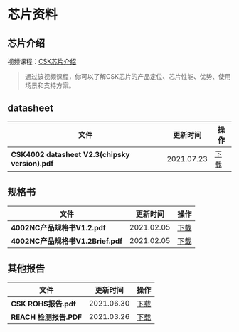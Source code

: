 
# 芯片资料

## 芯片介绍

视频课程：[CSK芯片介绍](https://www.bilibili.com/video/BV1n64y1v7sC)

> 通过该视频课程，你可以了解CSK芯片的产品定位、芯片性能、优势、使用场景和支持方案。

## datasheet

| 文件                                            | 更新时间   | 操作                                                         |
| ----------------------------------------------- | ---------- | ------------------------------------------------------------ |
| **CSK4002 datasheet V2.3(chipsky version).pdf** | 2021.07.23 | [下载](https://open.listenai.com/resource/open/doc_resource%2FCSK%20Datasheet%2FCastor4002%20datasheet%20V2.3(chipsky%20version).pdf) |

## 规格书

| 文件                              | 更新时间   | 操作                                                         |
| --------------------------------- | ---------- | ------------------------------------------------------------ |
| **4002NC产品规格书V1.2.pdf**      | 2021.02.05 | [下载](https://open.listenai.com/resource/open/doc_resource%2F%E4%BA%A7%E5%93%81%E4%BB%8B%E7%BB%8D%2F%E4%BA%A7%E5%93%81%E8%A7%84%E6%A0%BC%E4%B9%A6PDF%2F20210204%2FC4203-N02C%E5%8F%8C%E9%BA%A6%E9%99%8D%E5%99%AA%E8%8A%AF%E7%89%87%E4%BA%A7%E5%93%81%E8%A7%84%E6%A0%BC%E4%B9%A6V1.2.pdf) |
| **4002NC产品规格书V1.2Brief.pdf** | 2021.02.05 | [下载](https://open.listenai.com/resource/open/doc_resource%2F%E4%BA%A7%E5%93%81%E4%BB%8B%E7%BB%8D%2F%E4%BA%A7%E5%93%81%E8%A7%84%E6%A0%BC%E4%B9%A6PDF%2F20210204%2FC4203-N02C%E5%8F%8C%E9%BA%A6%E9%99%8D%E5%99%AA%E8%8A%AF%E7%89%87%E4%BA%A7%E5%93%81%E8%A7%84%E6%A0%BC%E4%B9%A6V1.2Brief.pdf) |

## 其他报告

| 文件                   | 更新时间   | 操作                                                         |
| ---------------------- | ---------- | ------------------------------------------------------------ |
| **CSK ROHS报告.pdf**   | 2021.06.30 | [下载](https://open.listenai.com/resource/open/doc_resource%2FCSKDatasheet%2FCSKROHS报告.pdf) |
| **REACH 检测报告.PDF** | 2021.03.26 | [下载](https://open.listenai.com/resource/open/doc_resource%2FCSKDatasheet%2FREACH检测报告.PDF) |

